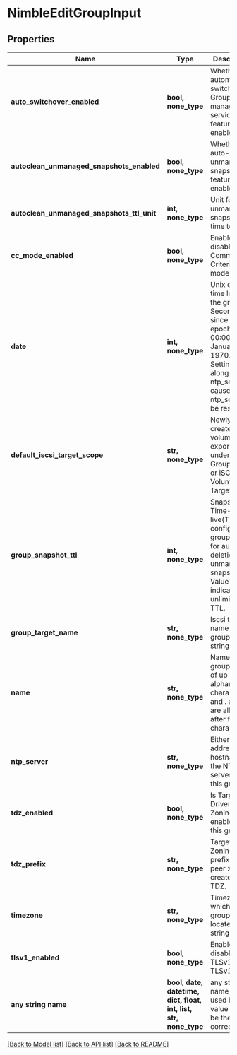 # NimbleEditGroupInput


## Properties
Name | Type | Description | Notes
------------ | ------------- | ------------- | -------------
**auto_switchover_enabled** | **bool, none_type** | Whether automatic switchover of Group management services feature is enabled. | [optional] 
**autoclean_unmanaged_snapshots_enabled** | **bool, none_type** | Whether auto-clean unmanaged snapshots feature is enabled. | [optional] 
**autoclean_unmanaged_snapshots_ttl_unit** | **int, none_type** | Unit for unmanaged snapshot time to live. | [optional] 
**cc_mode_enabled** | **bool, none_type** | Enable or disable Common Criteria mode. | [optional] 
**date** | **int, none_type** | Unix epoch time local to the group. Seconds since last epoch i.e. 00:00 January 1, 1970. Setting this along with ntp_server causes ntp_server to be reset. | [optional] 
**default_iscsi_target_scope** | **str, none_type** | Newly created volumes are exported under iSCSI Group Target or iSCSI Volume Target. | [optional] 
**group_snapshot_ttl** | **int, none_type** | Snapshot Time-to-live(TTL) configured at group level for automatic deletion of unmanaged snapshots. Value 0 indicates unlimited TTL. | [optional] 
**group_target_name** | **str, none_type** | Iscsi target name for this group. Plain string. | [optional] 
**name** | **str, none_type** | Name of the group. String of up to 64 alphanumeric characters, - and . and : are allowed after first character. | [optional] 
**ntp_server** | **str, none_type** | Either IP address or hostname of the NTP server for this group. | [optional] 
**tdz_enabled** | **bool, none_type** | Is Target Driven Zoning (TDZ) enabled on this group. | [optional] 
**tdz_prefix** | **str, none_type** | Target Driven Zoning (TDZ) prefix for peer zones created by TDZ. | [optional] 
**timezone** | **str, none_type** | Timezone in which this group is located. Plain string. | [optional] 
**tlsv1_enabled** | **bool, none_type** | Enable or disable TLSv1.0 and TLSv1.1. | [optional] 
**any string name** | **bool, date, datetime, dict, float, int, list, str, none_type** | any string name can be used but the value must be the correct type | [optional]

[[Back to Model list]](../README.md#documentation-for-models) [[Back to API list]](../README.md#documentation-for-api-endpoints) [[Back to README]](../README.md)


